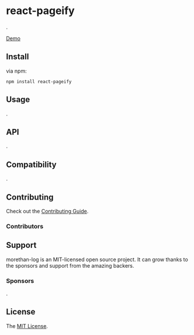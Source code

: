 # react-pageify

.

[Demo](https://github.com/morethanmin/react-pageify)

## Install

via npm:

```
npm install react-pageify
```

## Usage

.

## API

.

## Compatibility

.

## Contributing

Check out the [Contributing Guide](.github/CONTRIBUTING.md).

### Contributors

<!--
Contributors template:
<a href="https://github.com/{username}"><img src="{src}" width="50px" alt="{username}" /></a>&nbsp;&nbsp;
-->

## Support

morethan-log is an MIT-licensed open source project. It can grow thanks to the sponsors and support from the amazing backers.

### Sponsors

<!--
Sponsors template:
<a href="https://github.com/{uesrname}"><img src="{src}" width="50px" alt="{username}" /></a>&nbsp;&nbsp;
-->

.

## License

The [MIT License](LICENSE).
